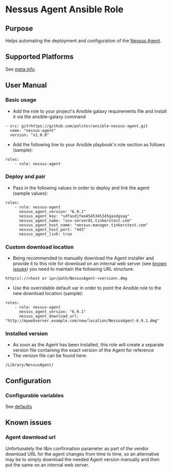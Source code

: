 Nessus Agent Ansible Role
=========================

## Purpose

Helps automating the deployment and configuration of the [Nessus Agent](https://www.tenable.com/products/nessus/nessus-agents).

## Supported Platforms

See [meta info](meta/main.yml).

## User Manual

### Basic usage

* Add the role to your project's Ansible galaxy requirements file and install it via the ansible-galaxy command
```
- src: git+https://github.com/polster/ansible-nessus-agent.git
  name: "nessus-agent"
  version: "v1.0.0"
```
* Add the following line to your Ansible playbook's role section as follows (sample):
```
roles:
    - role: nessus-agent
```

### Deploy and pair

* Pass in the following values in order to deploy and link the agent (sample values):
```
roles:
    - role: nessus-agent
      nessus_agent_version: "6.9.1"
      nessus_agent_key: "sdfasdjfee4545345345gasdgsag"
      nessus_agent_name: "osx-server01.tinkerstest.com"
      nessus_agent_host_name: "nessus-manager.tinkerstest.com"
      nessus_agent_host_port: "443"
      nessus_agent_link: true
```

### Custom download location

* Being recommended to manually download the Agent installer and provide it to this role for download on an internal web server (see [known issues](#knownIssuesAgentDownload)) you need to maintain the following URL structure:
```
http(s)://<host or ip>/path/NessusAgent-<version>.dmg
```
* Use the overridable default var in order to point the Ansible role to the new download location (sample):
```
roles:
    - role: nessus-agent
      nessus_agent_version: "6.9.1"
      nessus_agent_download_url: "http://mywebserver.example.com/new/location/NessusAgent-6.9.1.dmg"
```

### Installed version

* As soon as the Agent has been installed, this role will create a separate version file containing the exact version of the Agent for reference
* The version file can be found here:
```
/Library/NessusAgent/
```

## Configuration

### <a name="configVariables"></a>Configurable variables

See [defaults](defaults/main.yml)

## Known issues

### <a name="knownIssuesAgentDownload"></a>Agent download url

Unfortunately the t&m confirmation parameter as part of the vendor download URL for the agent changes from time to time, so an alternative may be to simply download the needed Agent version manually and then put the same on an internal web server.
